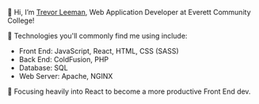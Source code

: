 👋 Hi, I’m [Trevor Leeman](https://www.linkedin.com/in/trevor-leeman/), Web Application Developer at Everett Community College!

🧰 Technologies you'll commonly find me using include:
- Front End: JavaScript, React, HTML, CSS (SASS) 
- Back End: ColdFusion, PHP
- Database: SQL
- Web Server: Apache, NGINX

🌱 Focusing heavily into React to become a more productive Front End dev.

